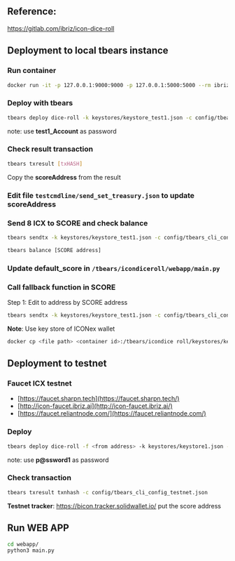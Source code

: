 ## Reference: 

https://gitlab.com/ibriz/icon-dice-roll

## Deployment to local tbears instance

### Run container

```bash
docker run -it -p 127.0.0.1:9000:9000 -p 127.0.0.1:5000:5000 --rm ibriz/icon-workshop:latest
```

### Deploy with tbears

```bash
tbears deploy dice-roll -k keystores/keystore_test1.json -c config/tbears_cli_config.json
```

note: use **test1_Account** as password

### Check result transaction

```bash
tbears txresult [txHASH]
```

Copy the **scoreAddress** from the result

### Edit file `testcmdline/send_set_treasury.json` to update **scoreAddress**

### Send 8 ICX to SCORE and check balance

```bash
tbears sendtx -k keystores/keystore_test1.json -c config/tbears_cli_config.json testcmdline/send_set_treasury.json
```

```bash
tbears balance [SCORE address]
```

### Update default_score in `/tbears/icon­dice­roll/webapp/main.py`

### Call fallback function in SCORE

Step 1: Edit to address by SCORE address

```bash
tbears sendtx -k keystores/keystore_test1.json -c config/tbears_cli_config.json testcmdline/send_bet.json
```

**Note**: Use key store of ICONex wallet

```bash
docker cp <file path> <container id>:/tbears/icon­dice roll/keystores/keystore1.json
```

## Deployment to testnet

### Faucet ICX testnet

- [https://faucet.sharpn.tech](https://faucet.sharpn.tech/)
- [http://icon-faucet.ibriz.ai](http://icon-faucet.ibriz.ai/)
- [https://faucet.reliantnode.com/](https://faucet.reliantnode.com/)

### Deploy

```bash
tbears deploy dice-roll -f <from address> -k keystores/keystore1.json -c config/tbears_cli_config_testnet.json
```

note: use **p@ssword1** as password

### Check transaction

```bash
tbears txresult txnhash -c config/tbears_cli_config_testnet.json
```

**Testnet tracker**: https://bicon.tracker.solidwallet.io/ put the score address

## Run WEB APP

```bash
cd webapp/
python3 main.py
```
